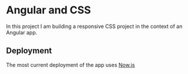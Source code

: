 # Angular and CSS

In this project I am building a responsive CSS project in the 
context of an Angular app. 

## Deployment 

The most current deployment of the app uses 
[ Now.js](https://ean-stack-jhblamglmh.now.sh)



